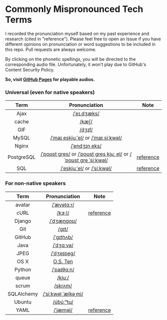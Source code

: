 
# Commonly Mispronounced Tech Terms

I recorded the pronunciation myself based on my past experience and research (cited in "reference"). Please feel free to open an Issue if you have different opinions on pronunciation or word suggestions to be included in this repo. Pull requests are always welcome.

By clicking on the phonetic spellings, you will be directed to the corresponding audio file. Unfortunately, it won't play due to GitHub's Content Security Policy.

**So, visit [GitHub Pages](https://hlwjia.github.io/commonly-mispronounced-tech-terms/) for playable audios.**

### Universal (even for native speakers)

| Term | Pronunciation | Note |
| :--: | :-----------: | ---- |
| Ajax | [/ˈeɪ.dʒæks/](https://raw.githubusercontent.com/hlwjia/commonly-mispronounced-tech-terms/master/audio/ajax.mp3) | |
| cache | [/kæʃ/](https://raw.githubusercontent.com/hlwjia/commonly-mispronounced-tech-terms/master/audio/cache.mp3) |  |
| GIF | [/dʒɪf/](https://raw.githubusercontent.com/hlwjia/commonly-mispronounced-tech-terms/master/audio/gif.mp3) | |
| MySQL |  [/ˈmaɪ eskjuːˈel/](https://raw.githubusercontent.com/hlwjia/commonly-mispronounced-tech-terms/master/audio/mysql-1.mp3) or [/ˈmaɪ siːkwəl/](https://raw.githubusercontent.com/hlwjia/commonly-mispronounced-tech-terms/master/audio/mysql-2.mp3) | |
| Nginx | [/ˈendʒɪn eks/](https://raw.githubusercontent.com/hlwjia/commonly-mispronounced-tech-terms/master/audio/nginx.mp3) | |
| PostgreSQL | [/ˈpoʊst ɡres/](https://raw.githubusercontent.com/hlwjia/commonly-mispronounced-tech-terms/master/audio/postgresql-1.mp3) or [/ˈpoʊst ɡres kjuː el/](https://raw.githubusercontent.com/hlwjia/commonly-mispronounced-tech-terms/master/audio/postgresql-2.mp3) or [/ˈpoʊst ɡre ˈsiːkwəl/](https://raw.githubusercontent.com/hlwjia/commonly-mispronounced-tech-terms/master/audio/postgresql-3.mp3) | [reference](https://www.postgresql.org/community/survey/33-how-do-you-pronounce-postgresql/) |
| SQL | [/ˈeskjuːˈel/](https://raw.githubusercontent.com/hlwjia/commonly-mispronounced-tech-terms/master/audio/sql-1.mp3) or [/ˈsiːkwəl/](https://raw.githubusercontent.com/hlwjia/commonly-mispronounced-tech-terms/master/audio/sql-2.mp3) | [reference](https://medium.com/tableplus/how-to-pronounce-sql-properly-s-q-l-or-sequel-7203a5185676) |


### For non-native speakers

| Term | Pronunciation | Note |
| :--: | :-----------: | ---- |
| avatar | [/ˈævətɑːr/](https://raw.githubusercontent.com/hlwjia/commonly-mispronounced-tech-terms/master/audio/avatar.mp3) | |
| cURL | [/kɝːl/](https://raw.githubusercontent.com/hlwjia/commonly-mispronounced-tech-terms/master/audio/curl.mp3) | [reference](http://curl.haxx.se/docs/faq.html) |
| Django | [/ˈdʒæŋɡoʊ/](https://raw.githubusercontent.com/hlwjia/commonly-mispronounced-tech-terms/master/audio/django.mp3) | |
| Git | [/gɪt/](https://raw.githubusercontent.com/hlwjia/commonly-mispronounced-tech-terms/master/audio/git.mp3) | |
| GitHub | [/ˈgɪthʌb/](https://raw.githubusercontent.com/hlwjia/commonly-mispronounced-tech-terms/master/audio/github.mp3) | |
| Java | [/ˈdʒɑːvə/](https://raw.githubusercontent.com/hlwjia/commonly-mispronounced-tech-terms/master/audio/java.mp3) | |
| JPEG | [/ˈdʒeɪpeɡ/](https://raw.githubusercontent.com/hlwjia/commonly-mispronounced-tech-terms/master/audio/jpeg.mp3) | |
| OS X | [O.S. Ten](https://raw.githubusercontent.com/hlwjia/commonly-mispronounced-tech-terms/master/audio/osx.mp3) | |
| Python | [/ˈpaɪθɑːn/](https://raw.githubusercontent.com/hlwjia/commonly-mispronounced-tech-terms/master/audio/python.mp3) | |
| queue | [/kjuː/](https://raw.githubusercontent.com/hlwjia/commonly-mispronounced-tech-terms/master/audio/queue.mp3) | |
| scrum | [/skrʌm/](https://raw.githubusercontent.com/hlwjia/commonly-mispronounced-tech-terms/master/audio/scrum.mp3) | |
| SQLAlchemy | [/ˈsiːkwəl ˈælkəˌmi/](https://raw.githubusercontent.com/hlwjia/commonly-mispronounced-tech-terms/master/audio/sqlalchemy.mp3) | |
| Ubuntu | [/úɓúːⁿtu/](https://raw.githubusercontent.com/hlwjia/commonly-mispronounced-tech-terms/master/audio/ubuntu.mp3) | |
| YAML | [/ˈjæməl/](https://raw.githubusercontent.com/hlwjia/commonly-mispronounced-tech-terms/master/audio/yaml.mp3) | [reference](https://en.wikipedia.org/wiki/YAML) |
